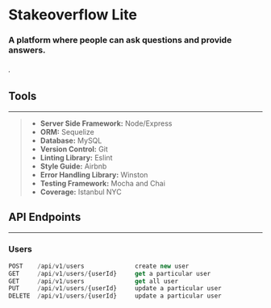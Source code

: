 # Stakeoverflow Lite 
### A platform where people can ask questions and provide answers.
###### . 

## Tools
___
>+ __Server Side Framework:__ Node/Express
>+ __ORM:__ Sequelize
>+ __Database:__ MySQL
>+ __Version Control:__ Git
>+ __Linting Library:__ Eslint
>+ __Style Guide:__ Airbnb
>+ __Error Handling Library:__ Winston
>+ __Testing Framework:__ Mocha​ and Chai
>+ __Coverage:__ Istanbul NYC

## API Endpoints
___
### Users
``` js
POST    /api/v1/users              create new user
GET     /api/v1/users/{userId}     get a particular user
GET     /api/v1/users              get all user
PUT     /api/v1/users/{userId}     update a particular user
DELETE  /api/v1/users/{userId}     update a particular user
```